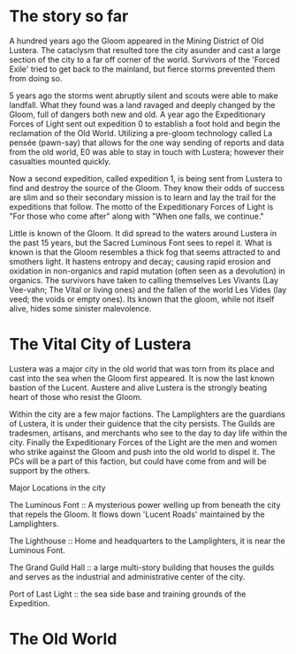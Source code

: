 # The story so far  

 

  A hundred years ago the Gloom appeared in the Mining District of Old Lustera. The cataclysm that resulted tore the city asunder and cast a large section of the city to a far off corner of the world. Survivors of the 'Forced Exile' tried to get back to the mainland, but fierce storms prevented them from doing so. 

  5 years ago the storms went abruptly silent and scouts were able to make landfall. What they found was a land ravaged and deeply changed by the Gloom, full of dangers both new and old. A year ago the Expeditionary Forces of Light sent out expedition 0 to establish a foot hold and begin the reclamation of the Old World. Utilizing a pre-gloom technology called La pensée (pawn-say) that allows for the one way sending of reports and data from the old world, E0 was able to stay in touch with Lustera; however their casualties mounted quickly. 

  Now a second expedition, called expedition 1, is being sent from Lustera to find and destroy the source of the Gloom. They know their odds of success are slim and so their secondary mission is to learn and lay the trail for the expeditions that follow. The motto of the Expeditionary Forces of Light is "For those who come after" along with "When one falls, we continue." 

  Little is known of the Gloom. It did spread to the waters around Lustera in the past 15 years, but the Sacred Luminous Font sees to repel it. What is known is that the Gloom resembles a thick fog that seems attracted to and smothers light. It hastens entropy and decay; causing rapid erosion and oxidation in non-organics and rapid mutation (often seen as a devolution) in organics. The survivors have taken to calling themselves Les Vivants (Lay Vee-vahn; The Vital or living ones) and the fallen of the world Les Vides (lay veed; the voids or empty ones). Its known that the gloom, while not itself alive, hides some sinister malevolence. 

 

# The Vital City of Lustera 

 

Lustera was a major city in the old world that was torn from its place and cast into the sea when the Gloom first appeared.  It is now the last known bastion of the Lucent. Austere and alive Lustera is the strongly beating heart of those who resist the Gloom. 

 

Within the city are a few major factions. The Lamplighters are the guardians of Lustera, it is under their guidence that the city persists. The Guilds are tradesmen, artisans, and merchants who see to the day to day life within the city. Finally the Expeditionary Forces of the Light are the men and women who strike against the Gloom and push into the old world to dispel it. The PCs will be a part of this faction, but could have come from and will be support by the others. 

 

Major Locations in the city 

 

The Luminous Font :: A mysterious power welling up from beneath the city that repels the Gloom. It flows down 'Lucent Roads' maintained by the Lamplighters. 

The Lighthouse :: Home and headquarters to the Lamplighters, it is near the Luminous Font. 

The Grand Guild Hall :: a large multi-story building that houses the guilds and serves as the industrial and administrative center of the city. 

Port of Last Light :: the sea side base and training grounds of the Expedition. 

 

 

# The Old World 